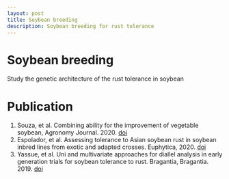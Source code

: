 ```yaml
---
layout: post
title: Soybean breeding
description: Soybean breeding for rust tolerance
---
```


# Soybean breeding
Study the genetic architecture of the rust tolerance in soybean  

# Publication

1. Souza, et al. Combining ability for the improvement of vegetable soybean, Agronomy Journal. 2020. [doi](http://dx.doi.org/10.1590/1678-4499.20190037 )
2. Espolador, et al. Assessing tolerance to Asian soybean rust in soybean inbred lines from exotic and adapted crosses. Euphytica, 2020. [doi](https://doi.org/10.1007/s10681-020-02597-8)
3. Yassue, et al. Uni and multivariate approaches for diallel analysis in early generation trials for soybean tolerance to rust. Bragantia, Bragantia. 2019. [doi](http://dx.doi.org/10.1590/1678-4499.20190037)

